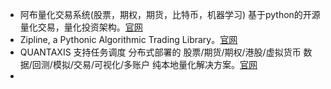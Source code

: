 - 阿布量化交易系统(股票，期权，期货，比特币，机器学习) 基于python的开源量化交易，量化投资架构。[官网](https://github.com/bbfamily/abu)
- Zipline, a Pythonic Algorithmic Trading Library。[官网](https://github.com/quantopian/zipline)
- QUANTAXIS 支持任务调度 分布式部署的 股票/期货/期权/港股/虚拟货币 数据/回测/模拟/交易/可视化/多账户 纯本地量化解决方案。[官网](https://github.com/QUANTAXIS/QUANTAXIS)
- 

